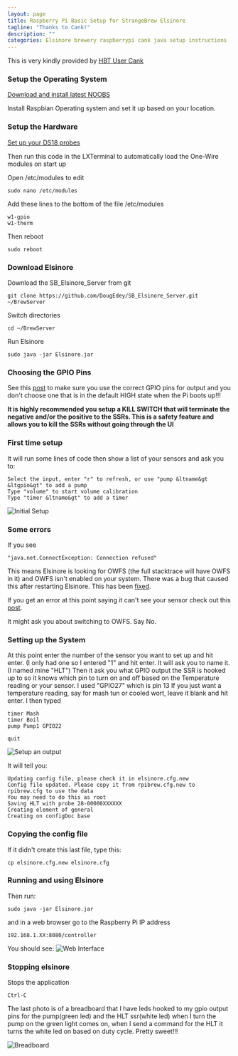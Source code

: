 ```yaml
---
layout: page
title: Raspberry Pi Basic Setup for StrangeBrew Elsinore
tagline: "Thanks to Cank!"
description: ""
categories: Elsinore brewery raspberrypi cank java setup instructions
---
```


This is very kindly provided by [HBT User Cank](http://www.homebrewtalk.com/f170/raspberry-pi-strangebrew-elsinore-basic-setup-463590/)

### Setup the Operating System

[Download and install latest NOOBS](http://www.raspberrypi.org/downloads)

Install Raspbian Operating system and set it up based on your location.

### Setup the Hardware

[Set up your DS18 probes](https://www.cl.cam.ac.uk/projects/raspberrypi/tutorials/temperature/)

Then run this code in the LXTerminal to automatically load the One-Wire modules on start up

Open /etc/modules to edit

	sudo nano /etc/modules

Add these lines to the bottom of the file /etc/modules

	w1-gpio
	w1-therm

Then reboot

	sudo reboot

### Download Elsinore

Download the SB_Elsinore_Server from git

	git clone https://github.com/DougEdey/SB_Elsinore_Server.git ~/BrewServer

Switch directories

	cd ~/BrewServer

Run Elsinore

	sudo java -jar Elsinore.jar

### Choosing the GPIO Pins
See this [post](http://www.homebrewtalk.com/f170/raspberry-pi-strangebrew-elsinore-basic-setup-463590/index3.html#post5986888) to make sure you use the correct GPIO pins for output and you don't choose one that is in the default HIGH state when the Pi boots up!!!

**It is highly recommended you setup a KILL SWITCH that will terminate the negative and/or the positive to the SSRs. This is a safety feature and allows you to kill the SSRs without going through the UI**

### First time setup

It will run some lines of code then show a list of your sensors and ask you to:

	Select the input, enter "r" to refresh, or use "pump &ltname&gt &ltgpio&gt" to add a pump
	Type "volume" to start volume calibration
	Type "timer &ltname&gt" to add a timer

![Initial Setup](http://cdn.homebrewtalk.com/attachments/f170/183770d1394036656-raspberry-pi-strangebrew-elsinore-basic-setup-elsinoresetup1.jpg)

### Some errors

If you see

	"java.net.ConnectException: Connection refused"

This means Elsinore is looking for OWFS (the full stacktrace will have OWFS in it) and OWFS isn't enabled on your system. There was a bug that caused this after restarting Elsinore. This has been [fixed](https://github.com/DougEdey/SB_Elsinore_Server/commit/443ad3b69d6100db73b2afe9af37d749e3b4a860). 

If you get an error at this point saying it can't see your sensor check out this [post](http://www.homebrewtalk.com/f170/raspberry-pi-strangebrew-elsinore-basic-setup-463590/#post5969791).

It might ask you about switching to OWFS. Say No.

### Setting up the System

At this point enter the number of the sensor you want to set up and hit enter. (I only had one so I entered "1" and hit enter.
It will ask you to name it. (I named mine "HLT")
Then it ask you what GPIO output the SSR is hooked up to so it knows which pin to turn on and off based on the Temperature reading or your sensor. 
I used "GPIO27" which is pin 13
If you just want a temperature reading, say for mash tun or cooled wort, leave it blank and hit enter.
I then typed

	timer Mash
	timer Boil
	pump Pump1 GPIO22

	quit

![Setup an output](http://cdn.homebrewtalk.com/attachments/f170/183771d1394036656-raspberry-pi-strangebrew-elsinore-basic-setup-elsinoresetup2.jpg)

It will tell you:

	Updating config file, please check it in elsinore.cfg.new
	Config file updated. Please copy it from rpibrew.cfg.new to rpibrew.cfg to use the data
	You may need to do this as root
	Saving HLT with probe 28-00000XXXXXX
	Creating element of general
	Creating on configDoc base

### Copying the config file

If it didn't create this last file, type this:

	cp elsinore.cfg.new elsinore.cfg

### Running and using Elsinore

Then run:

	sudo java -jar Elsinore.jar

and in a web browser go to the Raspberry Pi IP address

	192.168.1.XX:8080/controller

You should see:
![Web Interface](http://cdn.homebrewtalk.com/attachments/f170/183772d1394036656-raspberry-pi-strangebrew-elsinore-basic-setup-elsinore3.jpg)

### Stopping elsinore

Stops the application

	Ctrl-C


The last photo is of a breadboard that I have leds hooked to my gpio output pins for the pump(green led) and the HLT ssr(white led) when I turn the pump on the green light comes on, when I send a command for the HLT it turns the white led on based on duty cycle.
Pretty sweet!!!

![Breadboard](http://cdn.homebrewtalk.com/attachments/f170/183773d1394036656-raspberry-pi-strangebrew-elsinore-basic-setup-img_4392-1-.jpg)
